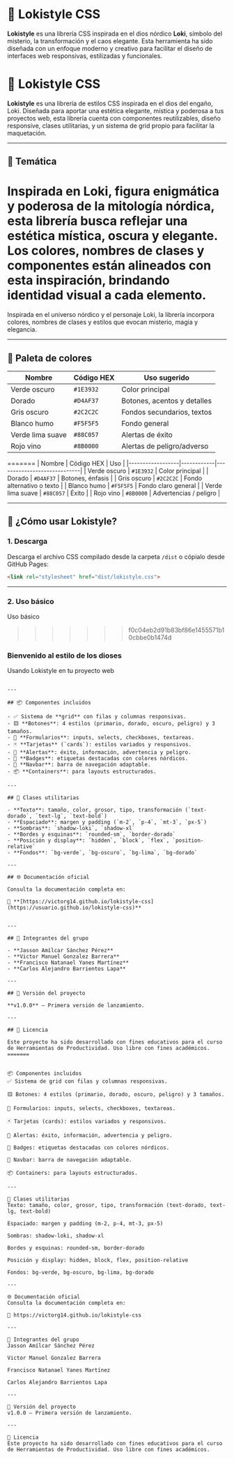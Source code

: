 
# 🔮 Lokistyle CSS

**Lokistyle** es una librería CSS inspirada en el dios nórdico **Loki**, símbolo del misterio, la transformación y el caos elegante. Esta herramienta ha sido diseñada con un enfoque moderno y creativo para facilitar el diseño de interfaces web responsivas, estilizadas y funcionales.

# 🔮 Lokistyle CSS

**Lokistyle** es una librería de estilos CSS inspirada en el dios del engaño, Loki. Diseñada para aportar una estética elegante, mística y poderosa a tus proyectos web, esta librería cuenta con componentes reutilizables, diseño responsive, clases utilitarias, y un sistema de grid propio para facilitar la maquetación.


---

## 🧠 Temática


Inspirada en **Loki**, figura enigmática y poderosa de la mitología nórdica, esta librería busca reflejar una estética mística, oscura y elegante. Los colores, nombres de clases y componentes están alineados con esta inspiración, brindando identidad visual a cada elemento.
=======
Inspirada en el universo nórdico y el personaje Loki, la librería incorpora colores, nombres de clases y estilos que evocan misterio, magia y elegancia.


---

## 🎨 Paleta de colores


| Nombre             | Código HEX | Uso sugerido                |
|-------------------|------------|-----------------------------|
| Verde oscuro       | `#1E3932`  | Color principal             |
| Dorado             | `#D4AF37`  | Botones, acentos y detalles|
| Gris oscuro        | `#2C2C2C`  | Fondos secundarios, textos  |
| Blanco humo        | `#F5F5F5`  | Fondo general               |
| Verde lima suave   | `#88C057`  | Alertas de éxito            |
| Rojo vino          | `#8B0000`  | Alertas de peligro/adverso |
=======
| Nombre            | Código HEX | Uso                         |
|------------------|------------|-----------------------------|
| Verde oscuro      | `#1E3932`  | Color principal             |
| Dorado            | `#D4AF37`  | Botones, énfasis            |
| Gris oscuro       | `#2C2C2C`  | Fondo alternativo o texto   |
| Blanco humo       | `#F5F5F5`  | Fondo claro general         |
| Verde lima suave  | `#88C057`  | Éxito                       |
| Rojo vino         | `#8B0000`  | Advertencias / peligro      |


---

## 🚀 ¿Cómo usar Lokistyle?

### 1. Descarga

Descarga el archivo CSS compilado desde la carpeta `/dist` o cópialo desde GitHub Pages:

```html
<link rel="stylesheet" href="dist/lokistyle.css">
```
---
### 2. Uso básico
Uso básico
>>>>>>> f0c04eb2d91b83bf86e1455571b10cbbe0b1474d
<div class="row">
  <div class="col-6">
    <div class="card-asgard">
      <h3 class="text-dorado">Bienvenido al estilo de los dioses</h3>
      <p class="text-oscuro">Usando Lokistyle en tu proyecto web</p>
    </div>
  </div>
</div>

```

---

## 📦 Componentes incluidos

- ✅ Sistema de **grid** con filas y columnas responsivas.
- 🟨 **Botones**: 4 estilos (primario, dorado, oscuro, peligro) y 3 tamaños.
- 📝 **Formularios**: inputs, selects, checkboxes, textareas.
- 🃏 **Tarjetas** (`cards`): estilos variados y responsivos.
- 🚨 **Alertas**: éxito, información, advertencia y peligro.
- 🔖 **Badges**: etiquetas destacadas con colores nórdicos.
- 🧭 **Navbar**: barra de navegación adaptable.
- 📦 **Containers**: para layouts estructurados.

---

## 🧰 Clases utilitarias

- **Texto**: tamaño, color, grosor, tipo, transformación (`text-dorado`, `text-lg`, `text-bold`)
- **Espaciado**: margen y padding (`m-2`, `p-4`, `mt-3`, `px-5`)
- **Sombras**: `shadow-loki`, `shadow-xl`
- **Bordes y esquinas**: `rounded-sm`, `border-dorado`
- **Posición y display**: `hidden`, `block`, `flex`, `position-relative`
- **Fondos**: `bg-verde`, `bg-oscuro`, `bg-lima`, `bg-dorado`

---

## 🌐 Documentación oficial

Consulta la documentación completa en:

🔗 **[https://victorg14.github.io/lokistyle-css](https://usuario.github.io/lokistyle-css)**  


---

## 👥 Integrantes del grupo

- **Jasson Amílcar Sánchez Pérez**
- **Victor Manuel Gonzalez Barrera**
- **Francisco Natanael Yanes Martínez**
- **Carlos Alejandro Barrientos Lapa**

---

## 📌 Versión del proyecto

**v1.0.0** – Primera versión de lanzamiento.

---

## 💬 Licencia

Este proyecto ha sido desarrollado con fines educativos para el curso de Herramientas de Productividad. Uso libre con fines académicos.
=======


📦 Componentes incluidos
✅ Sistema de grid con filas y columnas responsivas.

🟨 Botones: 4 estilos (primario, dorado, oscuro, peligro) y 3 tamaños.

📝 Formularios: inputs, selects, checkboxes, textareas.

🃏 Tarjetas (cards): estilos variados y responsivos.

🚨 Alertas: éxito, información, advertencia y peligro.

🔖 Badges: etiquetas destacadas con colores nórdicos.

🧭 Navbar: barra de navegación adaptable.

📦 Containers: para layouts estructurados.

---

🧰 Clases utilitarias
Texto: tamaño, color, grosor, tipo, transformación (text-dorado, text-lg, text-bold)

Espaciado: margen y padding (m-2, p-4, mt-3, px-5)

Sombras: shadow-loki, shadow-xl

Bordes y esquinas: rounded-sm, border-dorado

Posición y display: hidden, block, flex, position-relative

Fondos: bg-verde, bg-oscuro, bg-lima, bg-dorado

---

🌐 Documentación oficial
Consulta la documentación completa en:

🔗 https://victorg14.github.io/lokistyle-css

---

👥 Integrantes del grupo
Jasson Amílcar Sánchez Pérez

Victor Manuel Gonzalez Barrera

Francisco Natanael Yanes Martínez

Carlos Alejandro Barrientos Lapa

---

📌 Versión del proyecto
v1.0.0 – Primera versión de lanzamiento.

---

💬 Licencia
Este proyecto ha sido desarrollado con fines educativos para el curso de Herramientas de Productividad. Uso libre con fines académicos.
